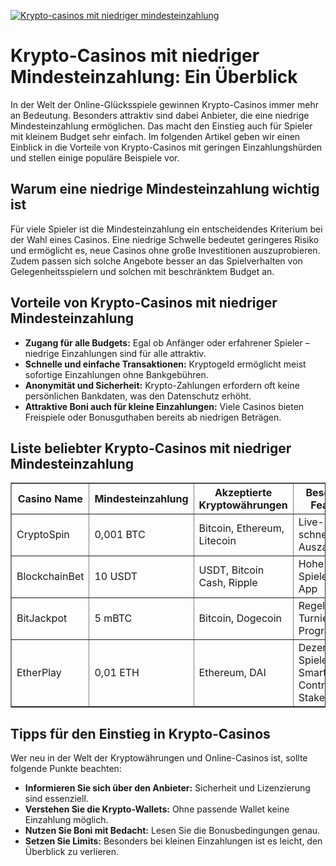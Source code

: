 [![Krypto-casinos mit niedriger mindesteinzahlung](https://123-caf.pages.dev/gitsignup.png)](https://vrmoo.ru/Bt82HjjY)

<h1>Krypto-Casinos mit niedriger Mindesteinzahlung: Ein Überblick</h1>  <p>In der Welt der Online-Glücksspiele gewinnen Krypto-Casinos immer mehr an Bedeutung. Besonders attraktiv sind dabei Anbieter, die eine niedrige Mindesteinzahlung ermöglichen. Das macht den Einstieg auch für Spieler mit kleinem Budget sehr einfach. Im folgenden Artikel geben wir einen Einblick in die Vorteile von Krypto-Casinos mit geringen Einzahlungshürden und stellen einige populäre Beispiele vor.</p>  <h2>Warum eine niedrige Mindesteinzahlung wichtig ist</h2>  <p>Für viele Spieler ist die Mindesteinzahlung ein entscheidendes Kriterium bei der Wahl eines Casinos. Eine niedrige Schwelle bedeutet geringeres Risiko und ermöglicht es, neue Casinos ohne große Investitionen auszuprobieren. Zudem passen sich solche Angebote besser an das Spielverhalten von Gelegenheitsspielern und solchen mit beschränktem Budget an.</p>  <h2>Vorteile von Krypto-Casinos mit niedriger Mindesteinzahlung</h2> <ul>   <li><strong>Zugang für alle Budgets:</strong> Egal ob Anfänger oder erfahrener Spieler – niedrige Einzahlungen sind für alle attraktiv.</li>   <li><strong>Schnelle und einfache Transaktionen:</strong> Kryptogeld ermöglicht meist sofortige Einzahlungen ohne Bankgebühren.</li>   <li><strong>Anonymität und Sicherheit:</strong> Krypto-Zahlungen erfordern oft keine persönlichen Bankdaten, was den Datenschutz erhöht.</li>   <li><strong>Attraktive Boni auch für kleine Einzahlungen:</strong> Viele Casinos bieten Freispiele oder Bonusguthaben bereits ab niedrigen Beträgen.</li> </ul>  <h2>Liste beliebter Krypto-Casinos mit niedriger Mindesteinzahlung</h2>  <table border="1" cellpadding="8" cellspacing="0">   <thead>     <tr>       <th>Casino Name</th>       <th>Mindesteinzahlung</th>       <th>Akzeptierte Kryptowährungen</th>       <th>Besondere Features</th>     </tr>   </thead>   <tbody>     <tr>       <td>CryptoSpin</td>       <td>0,001 BTC</td>       <td>Bitcoin, Ethereum, Litecoin</td>       <td>Live-Casino, schnelle Auszahlungen</td>     </tr>     <tr>       <td>BlockchainBet</td>       <td>10 USDT</td>       <td>USDT, Bitcoin Cash, Ripple</td>       <td>Hohe RTP Spiele, Mobile App</td>     </tr>     <tr>       <td>BitJackpot</td>       <td>5 mBTC</td>       <td>Bitcoin, Dogecoin</td>       <td>Regelmäßige Turniere, VIP-Programm</td>     </tr>     <tr>       <td>EtherPlay</td>       <td>0,01 ETH</td>       <td>Ethereum, DAI</td>       <td>Dezentrale Spiele, Smart-Contract-Stakes</td>     </tr>   </tbody> </table>  <h2>Tipps für den Einstieg in Krypto-Casinos</h2>  <p>Wer neu in der Welt der Kryptowährungen und Online-Casinos ist, sollte folgende Punkte beachten:</p> <ul>   <li><strong>Informieren Sie sich über den Anbieter:</strong> Sicherheit und Lizenzierung sind essenziell.</li>   <li><strong>Verstehen Sie die Krypto-Wallets:</strong> Ohne passende Wallet keine Einzahlung möglich.</li>   <li><strong>Nutzen Sie Boni mit Bedacht:</strong> Lesen Sie die Bonusbedingungen genau.</li>   <li><strong>Setzen Sie Limits:</strong> Besonders bei kleinen Einzahlungen ist es leicht, den Überblick zu verlieren.</li> </ul>